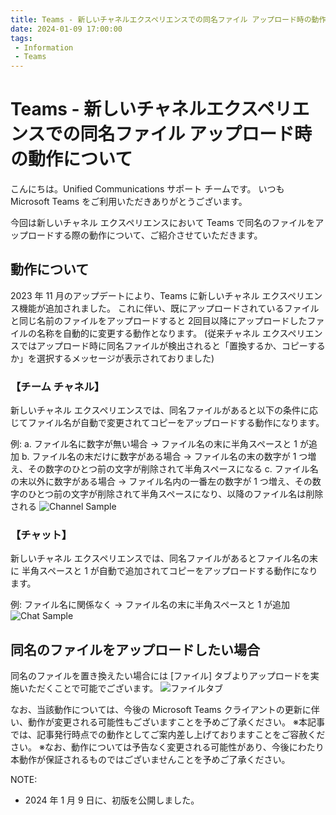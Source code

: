 ```yaml
---
title: Teams - 新しいチャネルエクスペリエンスでの同名ファイル アップロード時の動作について
date: 2024-01-09 17:00:00
tags:
 - Information
 - Teams
---
```


# Teams - 新しいチャネルエクスペリエンスでの同名ファイル アップロード時の動作について

こんにちは。Unified Communications サポート チームです。
いつも Microsoft Teams をご利用いただきありがとうございます。

今回は新しいチャネル エクスペリエンスにおいて Teams で同名のファイルをアップロードする際の動作について、ご紹介させていただきます。

## 動作について
2023 年 11 月のアップデートにより、Teams に新しいチャネル エクスペリエンス機能が追加されました。
これに伴い、既にアップロードされているファイルと同じ名前のファイルをアップロードすると 2回目以降にアップロードしたファイルの名称を自動的に変更する動作となります。
(従来チャネル エクスペリエンスではアップロード時に同名ファイルが検出されると「置換するか、コピーするか」を選択するメッセージが表示されておりました)

### 【チーム チャネル】
新しいチャネル エクスペリエンスでは、同名ファイルがあると以下の条件に応じてファイル名が自動で変更されてコピーをアップロードする動作になります。

例:
a. ファイル名に数字が無い場合 → ファイル名の末に半角スペースと 1 が追加
b. ファイル名の末だけに数字がある場合 → ファイル名の末の数字が 1 つ増え、その数字のひとつ前の文字が削除されて半角スペースになる
c. ファイル名の末以外に数字がある場合 → ファイル名内の一番左の数字が 1 つ増え、その数字のひとつ前の文字が削除されて半角スペースになり、以降のファイル名は削除される
![Channel Sample](./Channel_FileUpload.png)

### 【チャット】
新しいチャネル エクスペリエンスでは、同名ファイルがあるとファイル名の末に 半角スペースと 1 が自動で追加されてコピーをアップロードする動作になります。

例: ファイル名に関係なく → ファイル名の末に半角スペースと 1 が追加
![Chat Sample](./Chat_FileUpload.png)


## 同名のファイルをアップロードしたい場合
同名のファイルを置き換えたい場合には [ファイル] タブよりアップロードを実施いただくことで可能でございます。
![ファイルタブ](./FileTab.png)

なお、当該動作については、今後の Microsoft Teams クライアントの更新に伴い、動作が変更される可能性もございますことを予めご了承ください。
※本記事では、記事発行時点での動作としてご案内差し上げておりますことをご容赦ください。
※なお、動作については予告なく変更される可能性があり、今後にわたり本動作が保証されるものではございませんことを予めご了承ください。

NOTE:  
- 2024 年 1 月 9 日に、初版を公開しました。

